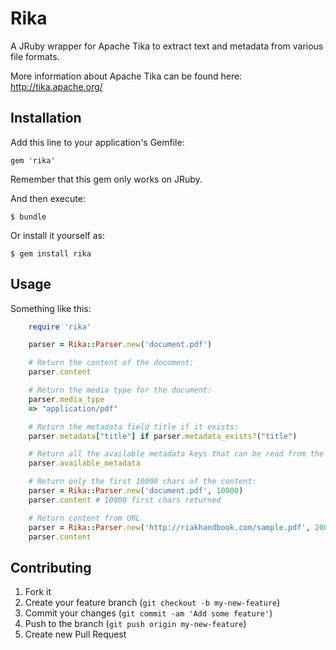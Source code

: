 # Rika

A JRuby wrapper for Apache Tika to extract text and metadata from various file formats.

More information about Apache Tika can be found here: http://tika.apache.org/

## Installation

Add this line to your application's Gemfile:

    gem 'rika'

Remember that this gem only works on JRuby.

And then execute:

    $ bundle

Or install it yourself as:

    $ gem install rika

## Usage

Something like this:
```ruby
	require 'rika'

	parser = Rika::Parser.new('document.pdf')

	# Return the content of the document:
	parser.content 

	# Return the media type for the document:
	parser.media_type 
	=> "application/pdf"

	# Return the metadata field title if it exists:
	parser.metadata["title"] if parser.metadata_exists?("title") 

	# Return all the available metadata keys that can be read from the document
	parser.available_metadata

	# Return only the first 10000 chars of the content:
	parser = Rika::Parser.new('document.pdf', 10000)
	parser.content # 10000 first chars returned

	# Return content from URL
	parser = Rika::Parser.new('http://riakhandbook.com/sample.pdf', 200)
	parser.content
```
## Contributing

1. Fork it
2. Create your feature branch (`git checkout -b my-new-feature`)
3. Commit your changes (`git commit -am 'Add some feature'`)
4. Push to the branch (`git push origin my-new-feature`)
5. Create new Pull Request
